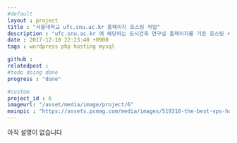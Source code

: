 ```yaml
---
#default
layout : project
title : "서울대학교 ufc.snu.ac.kr 홈페이지 호스팅 작업"
description : "ufc.snu.ac.kr 에 해당하는 도시건축 연구실 홈페이지를 기존 호스팅 서비스에서 서울대학교 교내 호스팅 서비스로 이전하는 프로젝트"
date : 2017-12-10 22:23:40 +0900
tags : wordpress php hosting mysql

github :
relatedpost :
#todo doing done
progress : "done"

#custom
project_id : 6
imageurl: "/asset/media/image/project/6"
mainpic : "https://assets.pcmag.com/media/images/519310-the-best-vps-hosting.jpg?thumb=y&width=810&height=456"
---
```


아직 설명이 없습니다
